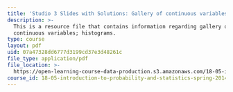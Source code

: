 ```yaml
---
title: 'Studio 3 Slides with Solutions: Gallery of continuous variables; histograms'
description: >-
  This is a resource file that contains information regarding gallery of
  continuous variables; histograms.
type: course
layout: pdf
uid: 07a47328dd6777d3199cd37e3d48261c
file_type: application/pdf
file_location: >-
  https://open-learning-course-data-production.s3.amazonaws.com/18-05-introduction-to-probability-and-statistics-spring-2014/07a47328dd6777d3199cd37e3d48261c_MIT18_05S14_studio3slides.pdf
course_id: 18-05-introduction-to-probability-and-statistics-spring-2014
---
```

